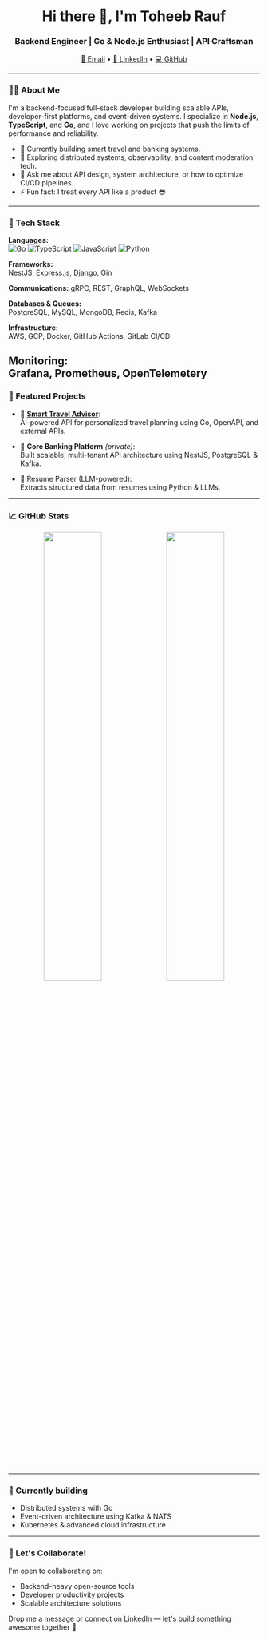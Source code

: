 <h1 align="center">Hi there 👋, I'm Toheeb Rauf</h1>
<h3 align="center">Backend Engineer | Go & Node.js Enthusiast | API Craftsman</h3>

<p align="center">
  <a href="mailto:thoraf20@gmail.com">📧 Email</a> • 
  <a href="https://www.linkedin.com/in/toheeb-rauf-678534102/">🔗 LinkedIn</a> • 
  <a href="https://github.com/thoraf20">💻 GitHub</a>
</p>

---

### 👨‍💻 About Me

I'm a backend-focused full-stack developer building scalable APIs, developer-first platforms, and event-driven systems. I specialize in **Node.js**, **TypeScript**, and **Go**, and I love working on projects that push the limits of performance and reliability.

- 🔭 Currently building smart travel and banking systems.
- 🧠 Exploring distributed systems, observability, and content moderation tech.
- 💬 Ask me about API design, system architecture, or how to optimize CI/CD pipelines.
- ⚡ Fun fact: I treat every API like a product 😎

---

### 🔧 Tech Stack

**Languages:**  
![Go](https://img.shields.io/badge/-Go-00ADD8?logo=go&logoColor=white&style=flat) 
![TypeScript](https://img.shields.io/badge/-TypeScript-3178C6?logo=typescript&logoColor=white&style=flat) 
![JavaScript](https://img.shields.io/badge/-JavaScript-F7DF1E?logo=javascript&logoColor=black&style=flat)
![Python](https://img.shields.io/badge/-Python-3776AB?logo=python&logoColor=white&style=for-the-badge)

**Frameworks:**  
NestJS, Express.js, Django, Gin

**Communications:**
 gRPC, REST, GraphQL, WebSockets

**Databases & Queues:**  
PostgreSQL, MySQL, MongoDB, Redis, Kafka

**Infrastructure:**  
AWS, GCP, Docker, GitHub Actions, GitLab CI/CD

**Monitoring:**  
Grafana, Prometheus, OpenTelemetery
---

### 🚀 Featured Projects

- 🎒 [**Smart Travel Advisor**](https://github.com/thoraf20/smart-travel-advisor):  
  AI-powered API for personalized travel planning using Go, OpenAPI, and external APIs.

- 🏦 **Core Banking Platform** *(private)*:  
  Built scalable, multi-tenant API architecture using NestJS, PostgreSQL & Kafka.

- 🤖 Resume Parser (LLM-powered):  
  Extracts structured data from resumes using Python & LLMs.

---

### 📈 GitHub Stats

<p align="center">
  <img src="https://github-readme-stats.vercel.app/api?username=thoraf20&show_icons=true&theme=radical" width="48%"/>
  <img src="https://github-readme-streak-stats.herokuapp.com/?user=thoraf20&theme=radical" width="48%"/>
</p>

---

### 🧠 Currently building

- Distributed systems with Go
- Event-driven architecture using Kafka & NATS
- Kubernetes & advanced cloud infrastructure

---

### 🤝 Let's Collaborate!

I'm open to collaborating on:
- Backend-heavy open-source tools
- Developer productivity projects
- Scalable architecture solutions

Drop me a message or connect on [LinkedIn](https://www.linkedin.com/in/toheeb-rauf-678534102/) — let's build something awesome together 🚀
